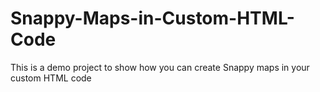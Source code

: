 # Snappy-Maps-in-Custom-HTML-Code
This is a demo project to show how you can create Snappy maps in your custom HTML code
